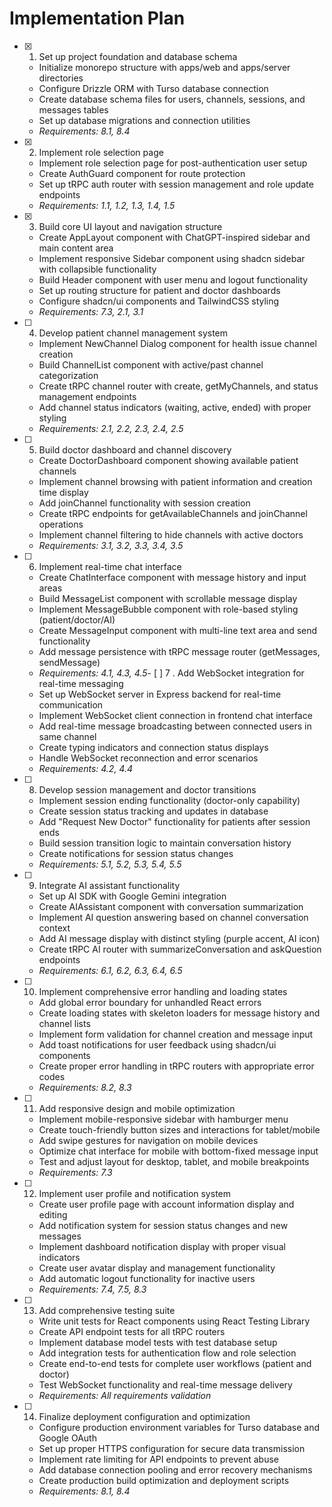 # Implementation Plan

- [x] 1. Set up project foundation and database schema
  - Initialize monorepo structure with apps/web and apps/server directories
  - Configure Drizzle ORM with Turso database connection
  - Create database schema files for users, channels, sessions, and messages tables
  - Set up database migrations and connection utilities
  - _Requirements: 8.1, 8.4_

- [x] 2. Implement role selection page
  - Implement role selection page for post-authentication user setup
  - Create AuthGuard component for route protection
  - Set up tRPC auth router with session management and role update endpoints
  - _Requirements: 1.1, 1.2, 1.3, 1.4, 1.5_

- [x] 3. Build core UI layout and navigation structure
  - Create AppLayout component with ChatGPT-inspired sidebar and main content area
  - Implement responsive Sidebar component using shadcn sidebar with collapsible functionality
  - Build Header component with user menu and logout functionality
  - Set up routing structure for patient and doctor dashboards
  - Configure shadcn/ui components and TailwindCSS styling
  - _Requirements: 7.3, 2.1, 3.1_

- [ ] 4. Develop patient channel management system
  - Implement NewChannel Dialog component for health issue channel creation
  - Build ChannelList component with active/past channel categorization
  - Create tRPC channel router with create, getMyChannels, and status management endpoints
  - Add channel status indicators (waiting, active, ended) with proper styling
  - _Requirements: 2.1, 2.2, 2.3, 2.4, 2.5_

- [ ] 5. Build doctor dashboard and channel discovery
  - Create DoctorDashboard component showing available patient channels
  - Implement channel browsing with patient information and creation time display
  - Add joinChannel functionality with session creation
  - Create tRPC endpoints for getAvailableChannels and joinChannel operations
  - Implement channel filtering to hide channels with active doctors
  - _Requirements: 3.1, 3.2, 3.3, 3.4, 3.5_

- [ ] 6. Implement real-time chat interface
  - Create ChatInterface component with message history and input areas
  - Build MessageList component with scrollable message display
  - Implement MessageBubble component with role-based styling (patient/doctor/AI)
  - Create MessageInput component with multi-line text area and send functionality
  - Add message persistence with tRPC message router (getMessages, sendMessage)
  - _Requirements: 4.1, 4.3, 4.5_- [ ] 7
. Add WebSocket integration for real-time messaging
  - Set up WebSocket server in Express backend for real-time communication
  - Implement WebSocket client connection in frontend chat interface
  - Add real-time message broadcasting between connected users in same channel
  - Create typing indicators and connection status displays
  - Handle WebSocket reconnection and error scenarios
  - _Requirements: 4.2, 4.4_

- [ ] 8. Develop session management and doctor transitions
  - Implement session ending functionality (doctor-only capability)
  - Create session status tracking and updates in database
  - Add "Request New Doctor" functionality for patients after session ends
  - Build session transition logic to maintain conversation history
  - Create notifications for session status changes
  - _Requirements: 5.1, 5.2, 5.3, 5.4, 5.5_

- [ ] 9. Integrate AI assistant functionality
  - Set up AI SDK with Google Gemini integration
  - Create AIAssistant component with conversation summarization
  - Implement AI question answering based on channel conversation context
  - Add AI message display with distinct styling (purple accent, AI icon)
  - Create tRPC AI router with summarizeConversation and askQuestion endpoints
  - _Requirements: 6.1, 6.2, 6.3, 6.4, 6.5_

- [ ] 10. Implement comprehensive error handling and loading states
  - Add global error boundary for unhandled React errors
  - Create loading states with skeleton loaders for message history and channel lists
  - Implement form validation for channel creation and message input
  - Add toast notifications for user feedback using shadcn/ui components
  - Create proper error handling in tRPC routers with appropriate error codes
  - _Requirements: 8.2, 8.3_

- [ ] 11. Add responsive design and mobile optimization
  - Implement mobile-responsive sidebar with hamburger menu
  - Create touch-friendly button sizes and interactions for tablet/mobile
  - Add swipe gestures for navigation on mobile devices
  - Optimize chat interface for mobile with bottom-fixed message input
  - Test and adjust layout for desktop, tablet, and mobile breakpoints
  - _Requirements: 7.3_

- [ ] 12. Implement user profile and notification system
  - Create user profile page with account information display and editing
  - Add notification system for session status changes and new messages
  - Implement dashboard notification display with proper visual indicators
  - Create user avatar display and management functionality
  - Add automatic logout functionality for inactive users
  - _Requirements: 7.4, 7.5, 8.3_

- [ ] 13. Add comprehensive testing suite
  - Write unit tests for React components using React Testing Library
  - Create API endpoint tests for all tRPC routers
  - Implement database model tests with test database setup
  - Add integration tests for authentication flow and role selection
  - Create end-to-end tests for complete user workflows (patient and doctor)
  - Test WebSocket functionality and real-time message delivery
  - _Requirements: All requirements validation_

- [ ] 14. Finalize deployment configuration and optimization
  - Configure production environment variables for Turso database and Google OAuth
  - Set up proper HTTPS configuration for secure data transmission
  - Implement rate limiting for API endpoints to prevent abuse
  - Add database connection pooling and error recovery mechanisms
  - Create production build optimization and deployment scripts
  - _Requirements: 8.1, 8.4_